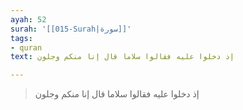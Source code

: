 ```yaml
---
ayah: 52
surah: '[[015-Surah|سورة]]'
tags:
- quran
text: إذ دخلوا عليه فقالوا سلاما قال إنا منكم وجلون

---
```

> إذ دخلوا عليه فقالوا سلاما قال إنا منكم وجلون
